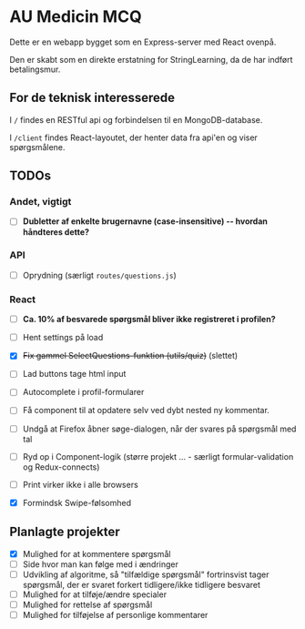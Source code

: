 # AU Medicin MCQ

Dette er en webapp bygget som en Express-server med React ovenpå.

Den er skabt som en direkte erstatning for StringLearning, da de har indført betalingsmur.

## For de teknisk interesserede

I `/` findes en RESTful api og forbindelsen til en MongoDB-database.

I `/client` findes React-layoutet, der henter data fra api'en og viser spørgsmålene.

## TODOs

### Andet, vigtigt

- [ ] **Dubletter af enkelte brugernavne (case-insensitive) -- hvordan håndteres dette?**

### API

- [ ] Oprydning (særligt `routes/questions.js`)

### React

- [ ] **Ca. 10% af besvarede spørgsmål bliver ikke registreret i profilen?**
- [ ] Hent settings på load
- [x] ~~Fix gammel SelectQuestions-funktion (utils/quiz)~~ (slettet)
- [ ] Lad buttons tage html input
- [ ] Autocomplete i profil-formularer
- [ ] Få component til at opdatere selv ved dybt nested ny kommentar. 
- [ ] Undgå at Firefox åbner søge-dialogen, når der svares på spørgsmål med tal
- [ ] Ryd op i Component-logik (større projekt ... - særligt formular-validation og Redux-connects)
- [ ] Print virker ikke i alle browsers
- [x] Formindsk Swipe-følsomhed


## Planlagte projekter

- [x] Mulighed for at kommentere spørgsmål
- [ ] Side hvor man kan følge med i ændringer
- [ ] Udvikling af algoritme, så "tilfældige spørgsmål" fortrinsvist tager spørgsmål, der er svaret forkert tidligere/ikke tidligere besvaret
- [ ] Mulighed for at tilføje/ændre specialer
- [ ] Mulighed for rettelse af spørgsmål
- [ ] Mulighed for tilføjelse af personlige kommentarer
